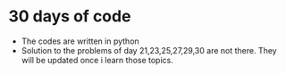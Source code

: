 # 30 days of code
* The codes are written in python
* Solution to the problems of day 21,23,25,27,29,30 are not there. They will be updated once i learn those topics.